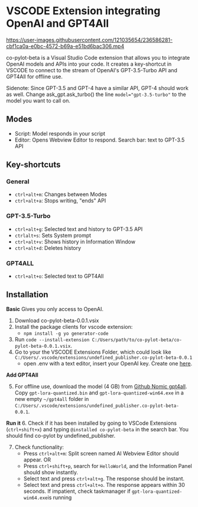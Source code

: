 # VSCODE Extension integrating OpenAI and GPT4All


https://user-images.githubusercontent.com/121035654/236586281-cbf1ca0a-e0bc-4572-b69a-e51bd6bac306.mp4


co-pylot-beta is a Visual Studio Code extension that allows you to integrate OpenAI models and APIs into your code. It creates a key-shortcut in VSCODE to connect to the stream of OpenAI's GPT-3.5-Turbo API and GPT4All for offline use.

Sidenote: Since GPT-3.5 and GPT-4 have a similar API, GPT-4 should work as well. Change ask_gpt.ask_turbo() the line `model="gpt-3.5-turbo"` to the model you want to call on. 

## Modes

- Script: Model responds in your script
- Editor: Opens Webview Editor to respond. Search bar: text to GPT-3.5 API

## Key-shortcuts

### General

- `ctrl+alt+m`: Changes between Modes
- `ctrl+alt+a`: Stops writing, "ends" API

### GPT-3.5-Turbo

- `ctrl+alt+g`: Selected text and history to GPT-3.5 API
- `ctrlalt+s`: Sets System prompt
- `ctrl+alt+v`: Shows history in Information Window
- `ctrl+alt+d`: Deletes history

### GPT4ALL

- `ctrl+alt+o`: Selected text to GPT4All

## Installation
**Basic**
Gives you only access to OpenAI.

1. Download co-pylot-beta-0.0.1.vsix
2. Install the package clients for vscode extension:
   - `npm install -g yo generator-code`
3. Run `code --install-extension C:/Users/path/to/co-pylot-beta/co-pylot-beta-0.0.1.vsix`.
4. Go to your the VSCODE Extensions Folder, which could look like `C:/Users/.vscode/extensions/undefined_publisher.co-pylot-beta-0.0.1`
   - open .env with a text editor, insert your OpenAI key. Create one [here](https://platform.openai.com/account/api-keys).



**Add GPT4All**

5. For offline use, download the model (4 GB) from [Github Nomic gpt4all](https://github.com/nomic-ai/gpt4all). Copy `gpt-lora-quantized.bin` and `gpt-lora-quantized-win64.exe` in a new empty `~/gpt4all` folder in `C:/Users/.vscode/extensions/undefined_publisher.co-pylot-beta-0.0.1`.


**Run it**
6. Check if it has been installed by going to  VSCode Extensions (`ctrl+shift+x`) and typing `@installed co-pylot-beta` in the search bar. You should find co-pylot by undefined_publisher.

7. Check functionality:
   - Press `ctrl+alt+m`: Split screen named AI Webview Editor should appear.
   OR
   - Press `ctrl+shift+p`, search for `HelloWorld`, and the Information Panel should show instantly.
    - Select text and press `ctrl+alt+g`. The response should be instant.
    - Select text and press `ctrl+alt+o`. The response appears within 30 seconds. If impatient, check taskmanager if `gpt-lora-quantized-win64.exe`is running
